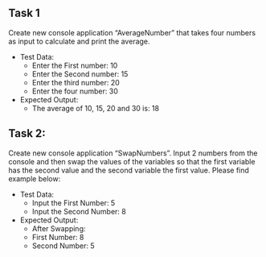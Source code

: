 ## Task 1
Create new console application “AverageNumber” that takes four numbers as input to calculate and print the average.
* Test Data:
  * Enter the First number: 10
  * Enter the Second number: 15
  * Enter the third number: 20
  * Enter the four number: 30
* Expected Output:
  * The average of 10, 15, 20 and 30 is: 18
 
## Task 2:
Create new console application “SwapNumbers”. Input 2 numbers from the console and then swap the values of the variables so that the first variable has the second value and the second variable the first value.
Please find example below:
* Test Data:
  * Input the First Number: 5
  * Input the Second Number: 8
* Expected Output:
  * After Swapping:
  * First Number: 8
  * Second Number: 5
